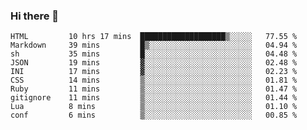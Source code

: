 ### Hi there 👋
<!--START_SECTION:waka-->

```text
HTML         10 hrs 17 mins  ███████████████████▒░░░░░   77.55 %
Markdown     39 mins         █▒░░░░░░░░░░░░░░░░░░░░░░░   04.94 %
sh           35 mins         █░░░░░░░░░░░░░░░░░░░░░░░░   04.48 %
JSON         19 mins         ▓░░░░░░░░░░░░░░░░░░░░░░░░   02.48 %
INI          17 mins         ▓░░░░░░░░░░░░░░░░░░░░░░░░   02.23 %
CSS          14 mins         ▒░░░░░░░░░░░░░░░░░░░░░░░░   01.81 %
Ruby         11 mins         ▒░░░░░░░░░░░░░░░░░░░░░░░░   01.47 %
gitignore    11 mins         ▒░░░░░░░░░░░░░░░░░░░░░░░░   01.44 %
Lua          8 mins          ▒░░░░░░░░░░░░░░░░░░░░░░░░   01.10 %
conf         6 mins          ▒░░░░░░░░░░░░░░░░░░░░░░░░   00.85 %
```

<!--END_SECTION:waka-->

<!--
**YoganshSharma/YoganshSharma** is a ✨ _special_ ✨ repository because its `README.md` (this file) appears on your GitHub profile.

Here are some ideas to get you started:

- 🔭 I’m currently working on ...
- 🌱 I’m currently learning ...
- 👯 I’m looking to collaborate on ...
- 🤔 I’m looking for help with ...
- 💬 Ask me about ...
- 📫 How to reach me: ...
- 😄 Pronouns: ...
- ⚡ Fun fact: ...
-->
